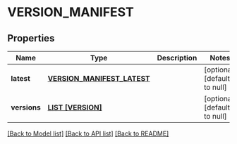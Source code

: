 # VERSION_MANIFEST

## Properties
Name | Type | Description | Notes
------------ | ------------- | ------------- | -------------
**latest** | [**VERSION_MANIFEST_LATEST**](VersionManifest_latest.md) |  | [optional] [default to null]
**versions** | [**LIST [VERSION]**](Version.md) |  | [optional] [default to null]

[[Back to Model list]](../README.md#documentation-for-models) [[Back to API list]](../README.md#documentation-for-api-endpoints) [[Back to README]](../README.md)


